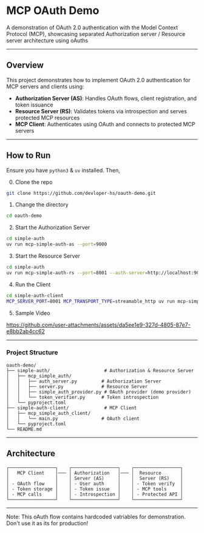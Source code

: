 # MCP OAuth Demo

A demonstration of OAuth 2.0 authentication with the Model Context Protocol (MCP), showcasing separated Authorization server / Resource server architecture using oAuths 

---

## Overview

This project demonstrates how to implement OAuth 2.0 authentication for MCP servers and clients using:

- **Authorization Server (AS)**: Handles OAuth flows, client registration, and token issuance
- **Resource Server (RS)**: Validates tokens via introspection and serves protected MCP resources  
- **MCP Client**: Authenticates using OAuth and connects to protected MCP servers

---

## How to Run

Ensure you have `python3` & `uv` installed. Then,

0. Clone the repo
```bash
git clone https://github.com/devloper-hs/oauth-demo.git
```

1. Change the directory
```bash
cd oauth-demo
```

2. Start the Authorization Server

```bash
cd simple-auth
uv run mcp-simple-auth-as --port=9000
```

3. Start the Resource Server

```bash
cd simple-auth
uv run mcp-simple-auth-rs --port=8001 --auth-server=http://localhost:9000 --transport=streamable-http
```

4. Run the Client

```bash
cd simple-auth-client
MCP_SERVER_PORT=8001 MCP_TRANSPORT_TYPE=streamable_http uv run mcp-simple-auth-client
```

5. Sample Video

https://github.com/user-attachments/assets/da5ee1e9-327d-4805-87e7-e8bb2ab4cc62

---

### Project Structure

```
oauth-demo/
├── simple-auth/                    # Authorization & Resource Server
│   ├── mcp_simple_auth/
│   │   ├── auth_server.py         # Authorization Server
│   │   ├── server.py              # Resource Server  
│   │   ├── simple_auth_provider.py # OAuth provider (demo provider)
│   │   └── token_verifier.py      # Token introspection
│   └── pyproject.toml
├── simple-auth-client/             # MCP Client
│   ├── mcp_simple_auth_client/
│   │   └── main.py                # OAuth client
│   └── pyproject.toml
└── README.md
```

---

## Architecture

```
┌─────────────────┐    ┌─────────────────┐    ┌─────────────────┐
│   MCP Client    │─── │ Authorization   │─── │  Resource       │
│                 │    │ Server (AS)     │    │  Server (RS)    │
│ - OAuth flow    │    │ - User auth     │    │ - Token verify  │
│ - Token storage │    │ - Token issue   │    │ - MCP tools     │
│ - MCP calls     │    │ - Introspection │    │ - Protected API │
└─────────────────┘    └─────────────────┘    └─────────────────┘
```

---

Note: This oAuth flow contains hardcoded vatriables for demonstration. Don't use it as its for production! 



